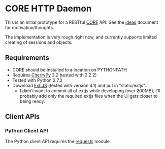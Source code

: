 CORE HTTP Daemon
================

This is an initial prototype for a RESTful [CORE][core-home] API.  See the
[ideas][ideas-doc] document for motivation/thoughts.

The implementation is very rough right now, and currently supports limited
creating of sessions and objects.

[core-home]: http://cs.itd.nrl.navy.mil/work/core/
[ideas-doc]: https://docs.google.com/document/pub?id=1yxTdJyRzFN4GN6EWKDlHwelWxxcSuVFmCoRsvC0c-lk

Requirements
------------

* CORE should be installed to a location on PYTHONPATH
* Requires [CherryPy][cherrypy-home] 3.2 (tested with 3.2.2)
* Tested with Python 2.7.3
* Download [Ext JS][extjs-home] (tested with version 4.1) and put in
  "static/extjs".
    * I didn't want to commit all of extjs while developing (over 200MB), I'll
      probably add only the required extjs files when the UI gets closer to
      being ready.

[cherrypy-home]: http://www.cherrypy.org/
[extjs-home]: http://www.sencha.com/products/extjs/

Client APIs
-----------

### Python Client API

The Python client API requires the [requests][requests-home] module.

[requests-home]: http://docs.python-requests.org
